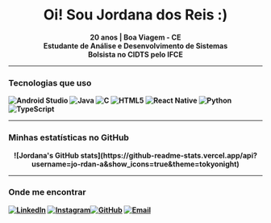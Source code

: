 <h1 align="center">Oi! Sou Jordana dos Reis :)</h1>

<p align="center">
  <b> 20 anos |  Boa Viagem - CE  
  <br />
  Estudante de Análise e Desenvolvimento de Sistemas  
  <br />
  Bolsista no CIDTS pelo IFCE
</p>

---

### Tecnologias que uso
![Android Studio](https://img.shields.io/badge/Android_Studio-3DDC84?style=for-the-badge&logo=android&logoColor=white)
![Java](https://img.shields.io/badge/Java-007396?style=for-the-badge&logo=java&logoColor=white)
![C](https://img.shields.io/badge/C-00599C?style=for-the-badge&logo=c&logoColor=white)
![HTML5](https://img.shields.io/badge/HTML5-E34F26?style=for-the-badge&logo=html5&logoColor=white)
![React Native](https://img.shields.io/badge/React_Native-61DAFB?style=for-the-badge&logo=react&logoColor=black)
![Python](https://img.shields.io/badge/Python-3776AB?style=for-the-badge&logo=python&logoColor=white)
![TypeScript](https://img.shields.io/badge/TypeScript-3178C6?style=for-the-badge&logo=typescript&logoColor=white)

---

### Minhas estatísticas no GitHub

<p align="center">
  ![Jordana's GitHub stats](https://github-readme-stats.vercel.app/api?username=jo-rdan-a&show_icons=true&theme=tokyonight)
</p>

---

###  Onde me encontrar
[![LinkedIn](https://img.shields.io/badge/LinkedIn-0A66C2?style=for-the-badge&logo=linkedin&logoColor=white)](https://www.linkedin.com/in/jordana-dos-reis-579003322/)  [![Instagram](https://img.shields.io/badge/Instagram-E4405F?style=for-the-badge&logo=instagram&logoColor=white)](https://instagram.com/jo_rdan_a)[![GitHub](https://img.shields.io/badge/GitHub-181717?style=for-the-badge&logo=github&logoColor=white)](https://github.com/jo-rdan-a)  [![Email](https://img.shields.io/badge/Email-D14836?style=for-the-badge&logo=gmail&logoColor=white)](mailto:jordanadosreis02@gmail.com)
